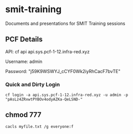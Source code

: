 # smit-training
Documents and presentations for SMIT Training sessions

## PCF Details

API: cf api api.sys.pcf-1-12.infra-red.xyz

Username: admin

Password: "j59K9WSWYJ_cCYF0Wk2iyRhCacF7bvTE"

### Quick and Dirty Login

`cf login -a api.sys.pcf-1-12.infra-red.xyz -u admin -p "pAsLz4ZRxwtPYBOv4odyAZKa-QeLSND-"`

## chmod 777

`cacls myfile.txt /g everyone:f`
